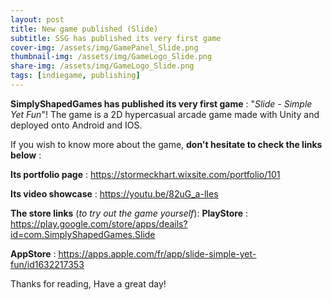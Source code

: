 ```yaml
---
layout: post
title: New game published (Slide)
subtitle: SSG has published its very first game
cover-img: /assets/img/GamePanel_Slide.png
thumbnail-img: /assets/img/GameLogo_Slide.png
share-img: /assets/img/GameLogo_Slide.png
tags: [indiegame, publishing]
---
```


**SimplyShapedGames has published its very first game** : "_Slide - Simple Yet Fun_"!
The game is a 2D hypercasual arcade game made with Unity and deployed onto Android and IOS.

If you wish to know more about the game, **don't hesitate to check the links below** :

**Its portfolio page** : 
https://stormeckhart.wixsite.com/portfolio/101

**Its video showcase** :
https://youtu.be/82uG_a-lIes

**The store links** (_to try out the game yourself_):
**PlayStore** :
https://play.google.com/store/apps/deails?id=com.SimplyShapedGames.Slide

**AppStore** : 
<u>https://apps.apple.com/fr/app/slide-simple-yet-fun/id1632217353</u>

Thanks for reading,
Have a great day!
